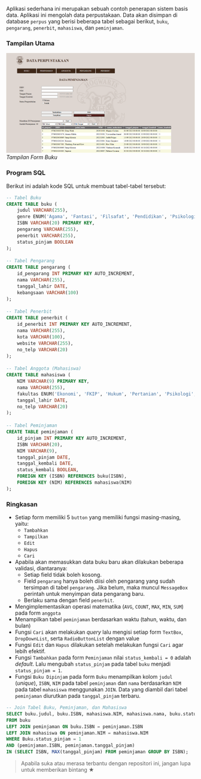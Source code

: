 Aplikasi sederhana ini merupakan sebuah contoh penerapan sistem basis data. Aplikasi ini mengolah data perpustakaan. Data akan disimpan di database `perpus` yang berisi beberapa tabel sebagai berikut, `buku`, `pengarang`, `penerbit`, `mahasiswa`, dan `peminjaman`.

### Tampilan Utama 
![Preview Image](DataPerpustakaan/Images/Preview.png)
_Tampilan Form Buku_

### Program SQL
Berikut ini adalah kode SQL untuk membuat tabel-tabel tersebut:
```sql
-- Tabel Buku
CREATE TABLE buku (
    judul VARCHAR(255),
    genre ENUM('Agama', 'Fantasi', 'Filsafat', 'Pendidikan', 'Psikologi', 'Sains', 'Sejarah', 'Self-Improvement', 'Teknologi'),
    ISBN VARCHAR(20) PRIMARY KEY,
    pengarang VARCHAR(255),
    penerbit VARCHAR(255),
    status_pinjam BOOLEAN
);

-- Tabel Pengarang
CREATE TABLE pengarang (
    id_pengarang INT PRIMARY KEY AUTO_INCREMENT,
    nama VARCHAR(255),
    tanggal_lahir DATE,
    kebangsaan VARCHAR(100)
);

-- Tabel Penerbit
CREATE TABLE penerbit (
    id_penerbit INT PRIMARY KEY AUTO_INCREMENT,
    nama VARCHAR(255),
    kota VARCHAR(100),
    website VARCHAR(255),
    no_telp VARCHAR(20)
);

-- Tabel Anggota (Mahasiswa)
CREATE TABLE mahasiswa (
    NIM VARCHAR(9) PRIMARY KEY,
    nama VARCHAR(255),
    fakultas ENUM('Ekonomi', 'FKIP', 'Hukum', 'Pertanian', 'Psikologi','Teknik'),
    tanggal_lahir DATE,
    no_telp VARCHAR(20)
);

-- Tabel Peminjaman
CREATE TABLE peminjaman (
    id_pinjam INT PRIMARY KEY AUTO_INCREMENT,
    ISBN VARCHAR(20),
    NIM VARCHAR(9),
    tanggal_pinjam DATE,
    tanggal_kembali DATE,
    status_kembali BOOLEAN, 
    FOREIGN KEY (ISBN) REFERENCES buku(ISBN),
    FOREIGN KEY (NIM) REFERENCES mahasiswa(NIM)
);
```

### Ringkasan
- Setiap form memiliki 5 `button` yang memiliki fungsi masing-masing, yaitu:
	- `Tambahkan`
	- `Tampilkan`
	- `Edit`
	- `Hapus`
	- `Cari`
- Apabila akan memasukkan data buku baru akan dilakukan beberapa validasi, diantaranya:
	- Setiap field tidak boleh kosong.
	- Field `pengarang` hanya boleh diisi oleh pengarang yang sudah tersimpan di tabel `pengarang`. Jika belum, maka muncul `MessageBox` perintah untuk menyimpan data pengarang baru.
	- Berlaku sama dengan field `penerbit`.
- Mengimplementasikan operasi matematika (`AVG`, `COUNT`, `MAX`, `MIN`, `SUM`) pada form `anggota`
- Menampilkan tabel `peminjaman` berdasarkan waktu (tahun, waktu, dan bulan)
- Fungsi `Cari` akan melakukan _query_ lalu mengisi setiap form `TextBox`, `DropDownList`, serta `RadioButtonList` dengan value  
- Fungsi `Edit` dan `Hapus` dilakukan setelah melakukan fungsi `Cari` agar lebih efektif.
- Fungsi `Tambahkan` pada form `Peminjaman` nilai `status_kembali = 0` adalah _default_. Lalu mengubah `status_pinjam` pada tabel `buku` menjadi `status_pinjam = 1`.
- Fungsi `Buku Dipinjam` pada form `Buku` menampilkan kolom `judul` (_unique_), `ISBN`, `NIM` pada tabel `peminjaman` dan `nama` berdasarkan `NIM` pada tabel `mahasiswa` menggunakan `JOIN`. Data yang diambil dari tabel `peminjaman` diurutkan pada `tanggal_pinjam` terbaru.
```sql
-- Join Tabel Buku, Peminjaman, dan Mahasiswa
SELECT buku.judul, buku.ISBN, mahasiswa.NIM, mahasiswa.nama, buku.status_pinjam
FROM buku 
LEFT JOIN peminjaman ON buku.ISBN = peminjaman.ISBN
LEFT JOIN mahasiswa ON peminjaman.NIM = mahasiswa.NIM 
WHERE Buku.status_pinjam = 1
AND (peminjaman.ISBN, peminjaman.tanggal_pinjam) 
IN (SELECT ISBN, MAX(tanggal_pinjam) FROM peminjaman GROUP BY ISBN);
```


> Apabila suka atau merasa terbantu dengan repositori ini, jangan lupa untuk memberikan bintang ★
